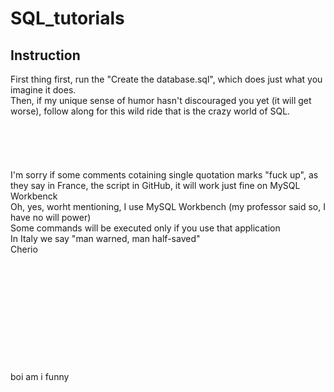 # SQL_tutorials
## Instruction
First thing first, run the "Create the database.sql", which does just what you imagine it does.\
Then, if my unique sense of humor hasn't discouraged you yet (it will get worse), follow along for this wild ride that is the crazy world of SQL.
<br/>
<br/>
<br/>
<br/>
<br/>
<br/>
I'm sorry if some comments cotaining single quotation marks "fuck up", as they say in France, the script in GitHub, it will work just fine on MySQL Workbenck\
Oh, yes, worht mentioning, I use MySQL Workbench (my professor said so, I have no will power)\
Some commands will be executed only if you use that application\
In Italy we say "man warned, man half-saved"\
Cherio
<br/>
<br/>
<br/>
<br/>
<br/>
<br/>
<br/>
<br/>
<br/>
<br/>
<br/>
<br/>
boi am i funny

